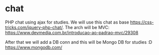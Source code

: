 # chat
PHP chat using ajax for studies.
We will use this chat as base https://css-tricks.com/jquery-php-chat/.
The arch will be MVC: https://www.devmedia.com.br/introducao-ao-padrao-mvc/29308 

After that we will add a DB conn and this will be Mongo DB for studies :D
https://www.mongodb.com/

